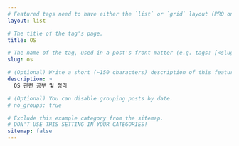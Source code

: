 ```yaml
---
# Featured tags need to have either the `list` or `grid` layout (PRO only).
layout: list

# The title of the tag's page.
title: OS

# The name of the tag, used in a post's front matter (e.g. tags: [<slug>]).
slug: os

# (Optional) Write a short (~150 characters) description of this featured tag.
description: >
  OS 관련 공부 및 정리

# (Optional) You can disable grouping posts by date.
# no_groups: true

# Exclude this example category from the sitemap.
# DON'T USE THIS SETTING IN YOUR CATEGORIES!
sitemap: false
---
```


